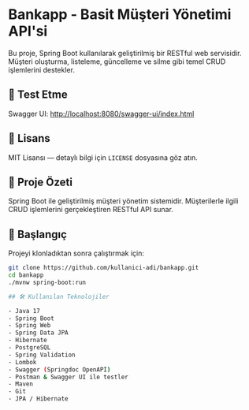 # Bankapp - Basit Müşteri Yönetimi API'si

Bu proje, Spring Boot kullanılarak geliştirilmiş bir RESTful web servisidir. Müşteri oluşturma, listeleme, güncelleme ve silme gibi temel CRUD işlemlerini destekler.

## 🧪 Test Etme

Swagger UI: [http://localhost:8080/swagger-ui/index.html](http://localhost:8080/swagger-ui/index.html)

## 🧾 Lisans

MIT Lisansı — detaylı bilgi için `LICENSE` dosyasına göz atın.

## 🧩 Proje Özeti

Spring Boot ile geliştirilmiş müşteri yönetim sistemidir. Müşterilerle ilgili CRUD işlemlerini gerçekleştiren RESTful API sunar.

## 🚀 Başlangıç

Projeyi klonladıktan sonra çalıştırmak için:

```bash
git clone https://github.com/kullanici-adi/bankapp.git
cd bankapp
./mvnw spring-boot:run

## 🛠 Kullanılan Teknolojiler

- Java 17
- Spring Boot
- Spring Web
- Spring Data JPA
- Hibernate
- PostgreSQL
- Spring Validation
- Lombok
- Swagger (Springdoc OpenAPI)
- Postman & Swagger UI ile testler
- Maven
- Git
- JPA / Hibernate
